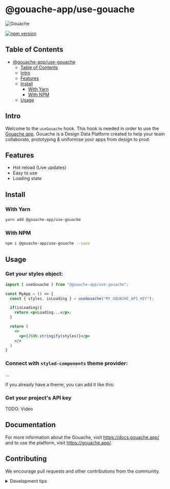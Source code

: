 # @gouache-app/use-gouache

![Gouache](https://circleci.com/gh/Gouache-app/use-gouache.svg?style=shield)

[![npm version](https://badge.fury.io/js/@gouache-app%2Fuse-gouache.svg)](https://badge.fury.io/js/@gouache-app%2Fuse-gouache)

## Table of Contents

- [@gouache-app/use-gouache](#gouache-appuse-gouache)
  - [Table of Contents](#table-of-contents)
  - [Intro](#intro)
  - [Features](#features)
  - [Install](#install)
    - [With Yarn](#with-yarn)
    - [With NPM](#with-npm)
  - [Usage](#usage)

## Intro

Welcome to the `useGouache` hook. This hook is needed in order to use the [Gouache app](https://gouache.app/). Gouache is a Design Data Platform created to help your team collaborate, prototyping & uniformise your apps from design to prod.

## Features

- Hot reload (Live updates)
- Easy to use
- Loading state

## Install


### With Yarn

```sh
yarn add @gouache-app/use-gouache
```

### With NPM

```sh
npm i @gouache-app/use-gouache --save
```


## Usage

### Get your styles object:

```jsx
import { useGouache } from "@gouache-app/use-gouache";

const MyApp = () => {
  const { styles, isLoading } = useGouache("MY_GOUACHE_API_KEY");

  if(isLoading){
    return <p>Loading...</p>;
  }

  return (
    <>
      <p>{JSON.stringify(styles)}</p>
    </>
  )
}
```

### Connect with `styled-components` theme provider:

...

if you already have a theme, you can add it like this:



### Get your project's API key
TODO: Video


## Documentation

For more information about the Gouache, visit https://docs.gouache.app/ and to use the platform, visit https://gouache.app/.


## Contributing

We encourage pull requests and other contributions from the community.

<details>
  <summary>Development tips</summary>

  ## Testing

  to run tests, simply run `yarn test`.

  ## Local development using `yarn link`

  If you're getting a `Warning: Invalid hook call.` error, it's because there is an issue with the bundler thinking there are "two" react. 

  There is 2 workaround (I preffer use the first one):

  https://github.com/facebook/react/issues/14257#issuecomment-595183610
  ```
  cd PACKAGE_YOU_DEBUG_LOCALLY
  yarn link
  yarn install
  cd node_modules/react
  yarn link
  cd ../../node_modules/react-dom
  yarn link
  cd YOUR_PROJECT
  yarn link PACKAGE_YOU_DEBUG_LOCALLY
  yarn link react
  yarn link react-dom
  ```

  and 

  https://reactjs.org/warnings/invalid-hook-call-warning.html

  ```
  This problem can also come up when you use npm link or an equivalent. In that case, your bundler might “see” two Reacts — one in application folder and one in your library folder. Assuming myapp and mylib are sibling folders, one possible fix is to run npm link ../myapp/node_modules/react from mylib. This should make the library use the application’s React copy.
  ```
</details>
